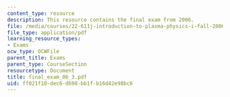 ```yaml
---
content_type: resource
description: This resource contains the final exam from 2006.
file: /media/courses/22-611j-introduction-to-plasma-physics-i-fall-2006/ff021f10dec6d698bb1fb16d42e98bc6_final_exam_06_3.pdf
file_type: application/pdf
learning_resource_types:
- Exams
ocw_type: OCWFile
parent_title: Exams
parent_type: CourseSection
resourcetype: Document
title: final_exam_06_3.pdf
uid: ff021f10-dec6-d698-bb1f-b16d42e98bc6
---
```

